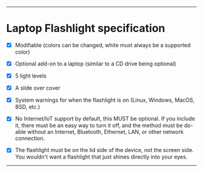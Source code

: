
***

# Laptop Flashlight specification

- [x] Modifiable (colors can be changed, white must always be a supported color)

- [x] Optional add-on to a laptop (similar to a CD drive being optional)

- [x] 5 light levels

- [x] A slide over cover

- [x] System warnings for when the flashlight is on (Linux, Windows, MacOS, BSD, etc.)

- [x] No Internet/IoT support by default, this MUST be optional. If you include it, there must be an easy way to turn it off, and the method must be do-able without an Internet, Bluetooth, Ethernet, LAN, or other network connection.

- [x] The flashlight must be on the lid side of the device, not the screen side. You wouldn't want a flashlight that just shines directly into your eyes.

***

